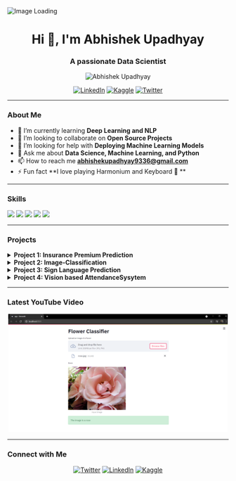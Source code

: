 
<img src="https://5.imimg.com/data5/SELLER/Default/2023/2/FX/AU/GX/183973801/jaishreeram-500x500.jpg" alt="Image Loading">


<h1 align="center">Hi 👋, I'm Abhishek Upadhyay</h1>
<h3 align="center">A passionate Data Scientist</h3>

<p align="center"> <img src="https://komarev.com/ghpvc/?username=Abhishek4209&label=Profile%20views&color=0e75b6&style=flat" alt="Abhishek Upadhyay" /> </p>

<p align="center">
  <a href="https://linkedin.com/in/abhishek-upadhyay"><img src="https://img.shields.io/badge/-Abhishek%20Upadhyay-blue?style=flat&logo=Linkedin&logoColor=white" alt="LinkedIn"/></a>
  <a href="https://www.kaggle.com/abhishupadhyay"><img src="https://img.shields.io/badge/-Abhishek%20Upadhyay-grey?style=flat&logo=Kaggle&logoColor=white" alt="Kaggle"/></a>
  <a href="https://x.com/Abhishe21529227"><img src="https://img.shields.io/twitter/follow/abhishek-upadhyay?style=social" alt="Twitter"/></a>
</p>


---

### About Me

- 🌱 I’m currently learning **Deep Learning and NLP**
- 👯 I’m looking to collaborate on **Open Source Projects**
- 🤔 I’m looking for help with **Deploying Machine Learning Models**
- 💬 Ask me about **Data Science, Machine Learning, and Python**
- 📫 How to reach me **abhishekupadhyay9336@gmail.com**
- ⚡ Fun fact **I love  playing Harmonium and Keyboard 🎹 **

---

### Skills

<p align="left">
  <img src="https://img.shields.io/badge/Python-3670A0?style=for-the-badge&logo=python&logoColor=ffdd54"/>
  <img src="https://img.shields.io/badge/R-276DC3?style=for-the-badge&logo=r&logoColor=white"/>
  <img src="https://img.shields.io/badge/TensorFlow-FF6F00?style=for-the-badge&logo=tensorflow&logoColor=white"/>
  
  <img src="https://img.shields.io/badge/Scikit--Learn-F7931E?style=for-the-badge&logo=scikit-learn&logoColor=white"/>
  <img src="https://img.shields.io/badge/SQL-336791?style=for-the-badge&logo=postgresql&logoColor=white"/>
</p>

---

### Projects

<details>
  <summary><b>Project 1: Insurance Premium Prediction</b></summary>
  <p>The goal of this project is to give people an estimate of how much they need based on their individual health situation. After that, customers can work with any health insurance carrier and its plans and perks while keeping the projected cost from our study in mind. This can assist a person in concentrating on the health side of an insurance policy rather han the ineffective part

</p>
  <img src="https://user-images.githubusercontent.com/house-price-prediction.gif" alt="House Price Prediction" width="500"/>
</details>

<details>
  <summary><b>Project 2: Image-Classification </b></summary>
  <p>Image-Classification-Streamlit-TensorFlow techniques.</p>
    <a href="https://youtu.be/aTXraC_CS6s?si=EnIE7gjCjr39KoDQ"><img src="https://github.com/Abhishek4209/Flower-Image-Classification/blob/main/misc/sample_output.png" alt="Latest YouTube Video" width="500"/></a>
</details>

<details>
  <summary><b>Project 3: Sign Language Prediction </b></summary>
  <p>Sign language is a vital means of communication for people with hearing impairments. This project aims to leverage machine learning algorithms to automatically interpret sign language gestures. By training models on a dataset of sign language gestures, the system can recognize and translate these gestures into text or speech.</p>
  <img src="https://github.com/Abhishek4209/Sign-Language-detection/blob/main/Cssd.gif" alt="Sign Language prediction" width="500"/>
</details>



<details>
  <summary><b>Project 4: Vision based AttendanceSysytem </b></summary>
  <p>Smart attendance system using OpenCv and Hara- Cascade Classifier .</p>
  <img src="https://github.com/Abhishek4209/Smart--Attendence-System/blob/main/example.png" alt="Sign Language prediction" width="500"/>
</details>




---

### Latest YouTube Video

<p align="center">
  <a href="https://youtu.be/aTXraC_CS6s?si=EnIE7gjCjr39KoDQ"><img src="https://github.com/Abhishek4209/Flower-Image-Classification/blob/main/misc/sample_output.png" alt="Latest YouTube Video" width="500"/></a>
</p>

---

### Connect with Me

<p align="center">
  <a href="https://twitter.com/abhishek-upadhyay"><img src="https://img.shields.io/twitter/follow/abhishek-upadhyay?style=social" alt="Twitter"/></a>
  <a href="https://linkedin.com/in/abhishek-upadhyay"><img src="https://img.shields.io/badge/-Abhishek%20Upadhyay-blue?style=flat&logo=Linkedin&logoColor=white" alt="LinkedIn"/></a>
  <a href="https://kaggle.com/abhishek-upadhyay"><img src="https://img.shields.io/badge/-Abhishek%20Upadhyay-grey?style=flat&logo=Kaggle&logoColor=white" alt="Kaggle"/></a>
</p>


</p>
